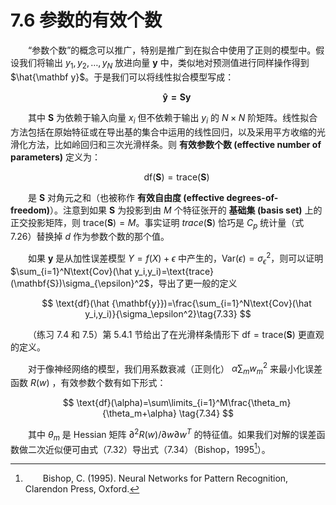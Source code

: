 # 7.6 参数的有效个数

<style>p{text-indent:2em;2}</style>

<style>p{text-indent:2em;2}</style>

“参数个数”的概念可以推广，特别是推广到在拟合中使用了正则的模型中。假设我们将输出 $y_1,y_2,\ldots,y_N$ 放进向量 $\mathbf y$ 中，类似地对预测值进行同样操作得到 $\hat{\mathbf y}$。于是我们可以将线性拟合模型写成：

$$
\mathbf{\hat y=Sy}  \tag{7.31}
$$

其中 $\mathbf{S}$ 为依赖于输入向量 $x_i$ 但不依赖于输出 $y_i$ 的 $N\times N$ 阶矩阵。线性拟合方法包括在原始特征或在导出基的集合中运用的线性回归，以及采用平方收缩的光滑化方法，比如岭回归和三次光滑样条。则 **有效参数个数 (effective number of parameters)** 定义为：

$$
\text{df}(\mathbf{S})=\text{trace}(\mathbf{S})    \tag{7.32} 
$$

是 $\mathbf{S}$ 对角元之和（也被称作 **有效自由度 (effective degrees-of-freedom)**）。注意到如果 $\mathbf{S}$ 为投影到由 $M$ 个特征张开的 **基础集 (basis set)** 上的正交投影矩阵，则 $\text{trace}(\mathbf{S})=M$。事实证明 $trace(\mathbf{S})$ 恰巧是 $C_p$ 统计量（式 7.26）替换掉 $d$ 作为参数个数的那个值。

如果 $\mathbf y$ 是从加性误差模型 $Y=f(X)+\epsilon$ 中产生的，$\text{Var}(\epsilon)=\sigma_\epsilon^2$，则可以证明 $\sum_{i=1}^N\text{Cov}(\hat y_i,y_i)=\text{trace}(\mathbf{S})\sigma_{\epsilon}^2$，导出了更一般的定义

$$
\text{df}(\hat {\mathbf{y}})=\frac{\sum_{i=1}^N\text{Cov}(\hat y_i,y_i)}{\sigma_\epsilon^2}\tag{7.33}
$$

（练习 7.4 和 7.5）第 5.4.1 节给出了在光滑样条情形下 $\text{df}=\text{trace}(\mathbf{S})$ 更直观的定义。

对于像神经网络的模型，我们用系数衰减（正则化） $\alpha\sum_m w_m^2$ 来最小化误差函数 $R(w)$ ，有效参数个数有如下形式：

$$
\text{df}(\alpha)=\sum\limits_{i=1}^M\frac{\theta_m}{\theta_m+\alpha} \tag{7.34} 
$$

其中 $\theta_m$ 是 Hessian 矩阵 $\partial^2R(w)/\partial w\partial w^T$ 的特征值。如果我们对解的误差函数做二次近似便可由式（7.32）导出式（7.34）（Bishop，1995[^1]）。

[^1]: Bishop, C. (1995). Neural Networks for Pattern Recognition, Clarendon Press, Oxford.
